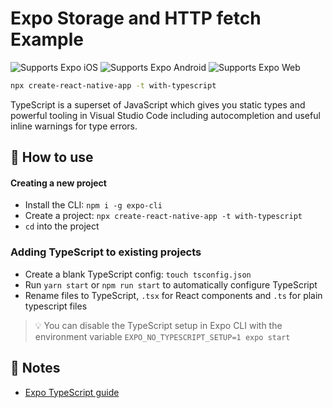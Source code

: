 # Expo Storage and HTTP fetch Example

<p>
  <!-- iOS -->
  <img alt="Supports Expo iOS" longdesc="Supports Expo iOS" src="https://img.shields.io/badge/iOS-4630EB.svg?style=flat-square&logo=APPLE&labelColor=999999&logoColor=fff" />
  <!-- Android -->
  <img alt="Supports Expo Android" longdesc="Supports Expo Android" src="https://img.shields.io/badge/Android-4630EB.svg?style=flat-square&logo=ANDROID&labelColor=A4C639&logoColor=fff" />
  <!-- Web -->
  <img alt="Supports Expo Web" longdesc="Supports Expo Web" src="https://img.shields.io/badge/web-4630EB.svg?style=flat-square&logo=GOOGLE-CHROME&labelColor=4285F4&logoColor=fff" />
</p>

```sh
npx create-react-native-app -t with-typescript
```

TypeScript is a superset of JavaScript which gives you static types and powerful tooling in Visual Studio Code including autocompletion and useful inline warnings for type errors.

## 🚀 How to use

#### Creating a new project

- Install the CLI: `npm i -g expo-cli`
- Create a project: `npx create-react-native-app -t with-typescript`
- `cd` into the project

### Adding TypeScript to existing projects

- Create a blank TypeScript config: `touch tsconfig.json`
- Run `yarn start` or `npm run start` to automatically configure TypeScript
- Rename files to TypeScript, `.tsx` for React components and `.ts` for plain typescript files

> 💡 You can disable the TypeScript setup in Expo CLI with the environment variable `EXPO_NO_TYPESCRIPT_SETUP=1 expo start`

## 📝 Notes

- [Expo TypeScript guide](https://docs.expo.dev/versions/latest/guides/typescript/)
